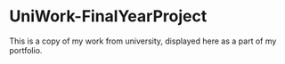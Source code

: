 # UniWork-FinalYearProject
This is a copy of my work from university, displayed here as a part of my portfolio.
